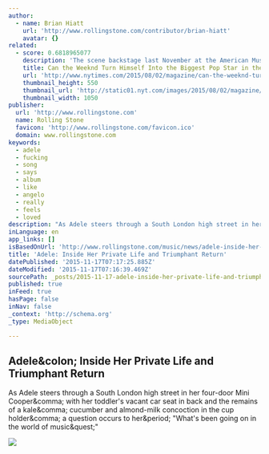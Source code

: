 ```yaml
---
author:
  - name: Brian Hiatt
    url: 'http://www.rollingstone.com/contributor/brian-hiatt'
    avatar: {}
related:
  - score: 0.6818965077
    description: 'The scene backstage last November at the American Music Awards, that annual gathering of pop perennials and idiosyncratic arrivistes, was carnivalesque: Niall and Liam of One Direction toddled about trying to snap a picture with a selfie stick, while Zayn, their bandmate at the time, smoked coolly out of frame; Ne-Yo was there in a leopard-­print blazer two sizes too small; Lil Wayne was wandering around, alone, wearing absurd shoes.'
    title: Can the Weeknd Turn Himself Into the Biggest Pop Star in the World?
    url: 'http://www.nytimes.com/2015/08/02/magazine/can-the-weeknd-turn-himself-into-the-biggest-pop-star-in-the-world.html'
    thumbnail_height: 550
    thumbnail_url: 'http://static01.nyt.com/images/2015/08/02/magazine/02weeknd1/02weeknd1-facebookJumbo-v2.jpg'
    thumbnail_width: 1050
publisher:
  url: 'http://www.rollingstone.com'
  name: Rolling Stone
  favicon: 'http://www.rollingstone.com/favicon.ico'
  domain: www.rollingstone.com
keywords:
  - adele
  - fucking
  - song
  - says
  - album
  - like
  - angelo
  - really
  - feels
  - loved
description: "As Adele steers through a South London high street in her four-door Mini Cooper, with her toddler's vacant car seat in back and the remains of a kale, cucumber and almond-milk concoction in the cup holder, a question occurs to her. \"What's been going on in the world of music?\""
inLanguage: en
app_links: []
isBasedOnUrl: 'http://www.rollingstone.com/music/news/adele-inside-her-private-life-and-triumphant-return-20151103'
title: 'Adele: Inside Her Private Life and Triumphant Return'
datePublished: '2015-11-17T07:17:25.885Z'
dateModified: '2015-11-17T07:16:39.469Z'
sourcePath: _posts/2015-11-17-adele-inside-her-private-life-and-triumphant-return.md
published: true
inFeed: true
hasPage: false
inNav: false
_context: 'http://schema.org'
_type: MediaObject

---
```

<article style=""><h1>Adele&amp;colon; Inside Her Private Life and Triumphant Return</h1><p>As Adele steers through a South London high street in her four-door Mini Cooper&amp;comma; with her toddler's vacant car seat in back and the remains of a kale&amp;comma; cucumber and almond-milk concoction in the cup holder&amp;comma; a question occurs to her&amp;period; "What's been going on in the world of music&amp;quest;"</p><img src="http://assets.rollingstone.com/assets/2015/article/adele-inside-her-private-life-and-triumphant-return-20151103/215918/large_rect/1447267421/1401x788-R1248_FEA_Adele_C__1.jpg" /></article>